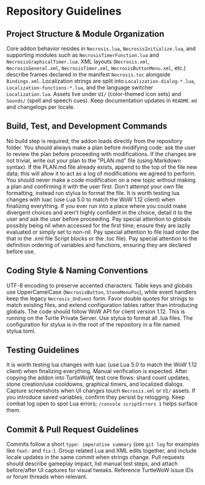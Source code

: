 # Repository Guidelines
## Project Structure & Module Organization
Core addon behavior resides in `Necrosis.lua`, `NecrosisInitialize.lua`, and supporting modules such as `NecrosisTimerFunction.lua` and `NecrosisGraphicalTimer.lua`. XML layouts (`Necrosis.xml`, `NecrosisGeneral.xml`, `NecrosisTimer.xml`, `NecrosisButtonMenu.xml`, etc.) describe frames declared in the manifest `Necrosis.toc` alongside `Bindings.xml`. Localization strings are split into `Localization-dialog-*.lua`, `Localization-functions-*.lua`, and the language switcher `Localization.lua`. Assets live under `UI/` (color-themed icon sets) and `Sounds/` (spell and speech cues). Keep documentation updates in `README.md` and changelogs per locale.

## Build, Test, and Development Commands
No build step is required; the addon loads directly from the repository folder. 
You should always make a plan before modifying code: ask the user to review the plan before proceeding with modifications. If the changes are not trivial, write out your plan to the "PLAN.md" file (using Markdown syntax).
If the PLAN.md file already exists, append to the top of the file new data; this will allow it to act as a log of modifications we agreed to perform.
You should never make a code modification on a new topic without making a plan and confirming it with the user first.
Don't attempt your own file formatting, instead run stylua to format the file.
It is worth testing lua changes with luac (use Lua 5.0 to match the WoW 1.12 client) when finalizing everything.
If you ever run into a place where you could make divergent choices and aren't highly confident in the choice, detail it to the user and ask the user before proceeding.
Pay special attention to globals possibly being nil when accessed for the first time; ensure they are lazily evaluated or simply set to non-nil.
Pay special attention to file load order (be that in the .xml file Script blocks or the .toc file).
Pay special attention to the definition ordering of variables and functions, ensuring they are declared before use.

## Coding Style & Naming Conventions
UTF-8 encoding to preserve accented characters. Table keys and globals use UpperCamelCase (`NecrosisButton`, `StoneMenuPos`), while event handlers keep the legacy `Necrosis_OnEvent` form. Favor double quotes for strings to match existing files, and extend configuration tables rather than introducing globals.
The code should follow WoW API for client version 1.12.  This is running on the Turtle Private Server.
Use stylua to format all .lua files.  The configuration for stylua is in the root of the repository in a file named stylua.toml.

## Testing Guidelines
It is worth testing lua changes with luac (use Lua 5.0 to match the WoW 1.12 client) when finalizing everything.
Manual verification is expected. After copying the addon into TurtleWoW, test core flows: shard count updates, stone creation/use cooldowns, graphical timers, and localized dialogs. Capture screenshots when UI changes touch `Necrosis.xml` or `UI/` assets. If you introduce saved variables, confirm they persist by relogging. Keep combat log open to spot Lua errors; `/console scriptErrors 1` helps surface them.

## Commit & Pull Request Guidelines
Commits follow a short `type: imperative summary` (see `git log` for examples like `feat:` and `fix:`). Group related Lua and XML edits together, and include locale updates in the same commit when strings change. Pull requests should describe gameplay impact, list manual test steps, and attach before/after UI captures for visual tweaks. Reference TurtleWoW issue IDs or forum threads when relevant.
